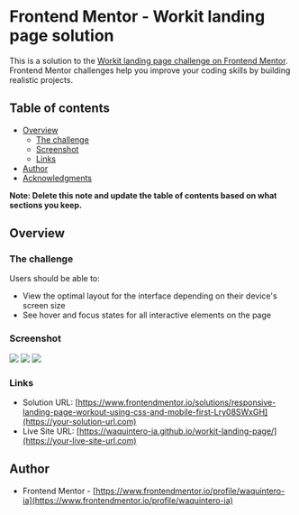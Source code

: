 # Frontend Mentor - Workit landing page solution

This is a solution to the [Workit landing page challenge on Frontend Mentor](https://www.frontendmentor.io/challenges/workit-landing-page-2fYnyle5lu). Frontend Mentor challenges help you improve your coding skills by building realistic projects. 

## Table of contents

- [Overview](#overview)
  - [The challenge](#the-challenge)
  - [Screenshot](#screenshot)
  - [Links](#links)
- [Author](#author)
- [Acknowledgments](#acknowledgments)

**Note: Delete this note and update the table of contents based on what sections you keep.**

## Overview

### The challenge

Users should be able to:

- View the optimal layout for the interface depending on their device's screen size
- See hover and focus states for all interactive elements on the page

### Screenshot

![](./desktop.png)
![](./tablet.png)
![](./mobile.png)

### Links

- Solution URL: [https://www.frontendmentor.io/solutions/responsive-landing-page-workout-using-css-and-mobile-first-Lry08SWxGH](https://your-solution-url.com)
- Live Site URL: [https://waquintero-ia.github.io/workit-landing-page/](https://your-live-site-url.com)

## Author

- Frontend Mentor - [https://www.frontendmentor.io/profile/waquintero-ia](https://www.frontendmentor.io/profile/waquintero-ia)
